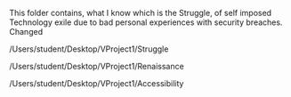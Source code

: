 This folder contains, what I know which is the Struggle, of self imposed 
Technology exile due to bad personal experiences with security breaches. Changed

/Users/student/Desktop/VProject1/Struggle

/Users/student/Desktop/VProject1/Renaissance

/Users/student/Desktop/VProject1/Accessibility


